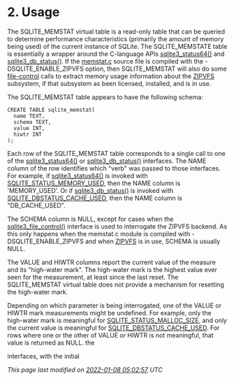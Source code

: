 # 2\. Usage



The SQLITE\_MEMSTAT virtual table is a read\-only table that can be
queried to determine performance characteristics (primarily the
amount of memory being used) of the current instance of SQLite.
The SQLITE\_MEMSTATE table is essentially a wrapper around the
C\-language APIs [sqlite3\_status64()](c3ref/status.html) and [sqlite3\_db\_status()](c3ref/db_status.html).
If the 
[memstat.c](https://sqlite.org/src/file/ext/misc/memstat.c) source
file is compiled with the \-DSQLITE\_ENABLE\_ZIPVFS option, then SQLITE\_MEMSTAT
will also do some [file\-control](c3ref/file_control.html) calls to extract
memory usage information about the 
[ZIPVFS](https://www.hwaci.com/sw/sqlite/zipvfs.html) subsystem, 
if that subsystem as been licensed, installed, and is in use.




The SQLITE\_MEMSTAT table appears to have the following schema:




```
CREATE TABLE sqlite_memstat(
  name TEXT,
  schema TEXT,
  value INT,
  hiwtr INT
);

```


Each row of the SQLITE\_MEMSTAT table corresponds to a single call to
one of the [sqlite3\_status64()](c3ref/status.html) or [sqlite3\_db\_status()](c3ref/db_status.html) interfaces.
The NAME column of the row identifies which "verb" was passed to those
interfaces. For example, if [sqlite3\_status64()](c3ref/status.html) is invoked with
[SQLITE\_STATUS\_MEMORY\_USED](c3ref/c_status_malloc_count.html#sqlitestatusmemoryused), then the NAME column is 'MEMORY\_USED'.
Or if [sqlite3\_db\_status()](c3ref/db_status.html) is invoked with [SQLITE\_DBSTATUS\_CACHE\_USED](c3ref/c_dbstatus_options.html#sqlitedbstatuscacheused),
then the NAME column is "DB\_CACHE\_USED".




The SCHEMA column is NULL, except for cases when the [sqlite3\_file\_control()](c3ref/file_control.html)
interface is used to interrogate the ZIPVFS backend. As this only happens
when the memstat.c module is compiled with \-DSQLITE\_ENABLE\_ZIPVFS and when
[ZIPVFS](https://www.hwaci.com/sw/sqlite/zipvfs.html) is in use, 
SCHEMA is usually NULL.




The VALUE and HIWTR columns report the current value of the measure and
its "high\-water mark". The high\-water mark is the highest value ever seen
for the measurement, at least since the last reset. The SQLITE\_MEMSTAT
virtual table does not provide a mechanism for resetting the high\-water mark.




Depending on which parameter is being interrogated, one of the VALUE
or HIWTR mark measurements might be undefined. For example, only the
high\-water mark is meaningful for [SQLITE\_STATUS\_MALLOC\_SIZE](c3ref/c_status_malloc_count.html#sqlitestatusmallocsize), and
only the current value is meaningful for [SQLITE\_DBSTATUS\_CACHE\_USED](c3ref/c_dbstatus_options.html#sqlitedbstatuscacheused).
For rows where one or the other of VALUE or HIWTR is not meaningful,
that value is returned as NULL.
the 

interfaces, with the initial


*This page last modified on [2022\-01\-08 05:02:57](https://sqlite.org/docsrc/honeypot) UTC* 


